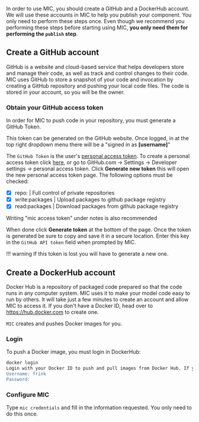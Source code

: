 In order to use MIC, you should create a GitHub and a DockerHub account. We will use these accounts in MIC to help you publish your component. You only need to perform these steps once. Even though we recommend you performing these steps before starting using MIC, **you only need them for performing the `publish` step**.


## Create a GitHub account

GitHub is a website and cloud-based service that helps developers store and manage their code, as well as track and control changes to their code. MIC uses GitHub to store a snapshot of your code and invocation by creating a GitHub repository and pushing your local code files. The code is stored in your account, so you will be the owner.

### Obtain your GitHub access token

In order for MIC to push code in your repository, you must generate a GitHub Token. 

This token can be generated on the GitHub website. Once logged, in at the top right dropdown menu there will be a "signed in as **[username]**"

The `GitHub Token` is the user's [personal access token](https://help.github.com/en/github/authenticating-to-github/creating-a-personal-access-token-for-the-command-line). To create a personal access token click [here](https://github.com/settings/tokens/new), or go to GitHub.com -> Settings -> Developer settings -> personal access token. Click **Generate new token** this will open the new personal access token page. The following options must be checked:
 
  - [x] repo: | Full control of private repositories
  - [x] write:packages | Upload packages to github package registry
  - [x] read:packages | Download packages from github package registry
 
 Writing "mic access token" under notes is also recommended
 
 When done click **Generate token** at the bottom of the page. Once the token is generated be sure to copy and save it in a secure location. Enter this key in the `GitHub API token` field when prompted by MIC.

!!! warning
    If this token is lost you will have to generate a new one.

## Create a DockerHub account

Docker Hub is a repository of packaged code prepared so that the code runs in any computer system. MIC uses it to make your model code easy to run by others. It will take just a few minutes to create an account and allow MIC to access it.
If you don't have a Docker ID, head over to https://hub.docker.com to create one.

`MIC` creates and pushes Docker images for you.

### Login

To push a Docker image, you must login in DockerHub:

```bash
docker login
Login with your Docker ID to push and pull images from Docker Hub. If you don't have a Docker ID, head over to https://hub.docker.com to create one.
Username: frink
Password:
```

### Configure MIC

Type `mic credentials` and fill in the information requested. You only need to do this once.

